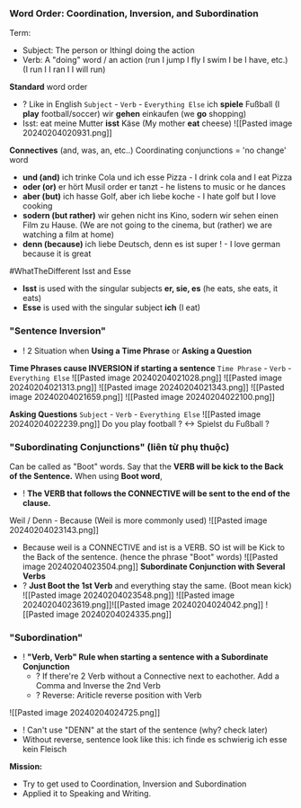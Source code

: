 ### Word Order: Coordination, Inversion, and Subordination


Term:
+ Subject: The person or Ithingl doing the action
+ Verb: A "doing" word / an action
	(run I jump I fly I swim I be I have, etc.)
	(I run I I ran I I will run)

**Standard** word order
+ ? Like in English
`Subject` - `Verb` - `Everything Else`
	ich **spiele** Fußball (I **play** football/soccer)
	wir **gehen** einkaufen (we **go** shopping)
+ Isst: eat
	meine Mutter **isst** Käse (My mother **eat** cheese)
![[Pasted image 20240204020931.png]]

**Connectives**
(and, was, an, etc..)
Coordinating conjunctions = 'no change' word
+ **und (and)**
	ich trinke Cola und ich esse Pizza - I drink cola and I eat Pizza
+ **oder (or)**
	er hört Musil order er tanzt - he listens to music or he dances
+ **aber (but)**
	ich hasse Golf, aber ich liebe koche - I hate golf but I love cooking 
+ **sodern (but rather)**
	wir gehen nicht ins Kino, sodern wir sehen einen Film zu Hause. 
	(We are not going to the cinema, but (rather) we are watching a film at home)
+ **denn (because)**
	ich liebe Deutsch, denn es ist super !  - I love german because it is great

#WhatTheDifferent  Isst and Esse
+ **Isst** is used with the singular subjects **er, sie, es** (he eats, she eats, it eats)
+ **Esse** is used with the singular subject **ich** (I eat)

### "Sentence Inversion"
+ ! 2 Situation when **Using a Time Phrase** or **Asking a Question**

**Time Phrases cause INVERSION if starting a sentence**
`Time Phrase` - `Verb` - `Everything Else`
![[Pasted image 20240204021028.png]]
![[Pasted image 20240204021313.png]]
![[Pasted image 20240204021343.png]]
![[Pasted image 20240204021659.png]]
![[Pasted image 20240204022100.png]]

**Asking Questions**
`Subject` - `Verb` - `Everything Else`
![[Pasted image 20240204022239.png]]
Do you play football ? <-> Spielst du Fußball  ?


### "Subordinating Conjunctions" (liên từ phụ thuộc)
Can be called as "Boot" words. Say that the **VERB will be kick to the Back of the Sentence.**
When using **Boot word**,
+ !  **The VERB that follows the CONNECTIVE will be sent to the end of the clause.**

Weil / Denn - Because (Weil is more commonly used)
![[Pasted image 20240204023143.png]]
+ Because weil is a CONNECTIVE and ist is a VERB. SO ist will be Kick to the Back of the sentence. (hence the phrase "Boot" words)
![[Pasted image 20240204023504.png]]
 **Subordinate Conjunction with Several Verbs**  
 + ? **Just Boot the 1st Verb** and everything stay the same. (Boot mean kick) 
![[Pasted image 20240204023548.png]]
![[Pasted image 20240204023619.png]]![[Pasted image 20240204024042.png]]
![[Pasted image 20240204024335.png]]


### "Subordination" 
+ ! **"Verb, Verb" Rule when starting a sentence with a Subordinate Conjunction**
	 + ? If there're 2 Verb without a Connective next to eachother. Add a Comma and Inverse the 2nd Verb
	 + ? Reverse: Ariticle reverse position with Verb

![[Pasted image 20240204024725.png]]
 + ! Can't use "DENN" at the start of the sentence (why? check later)
+ Without reverse, sentence look like this: 
	ich finde es schwierig
	ich esse kein Fleisch

 **Mission:**
 + Try to get used to Coordination, Inversion and Subordination
+  Applied it to Speaking and Writing.
